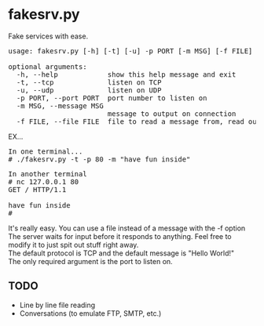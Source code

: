 fakesrv.py
==========
Fake services with ease.

<pre>
usage: fakesrv.py [-h] [-t] [-u] -p PORT [-m MSG] [-f FILE]

optional arguments:
  -h, --help            show this help message and exit
  -t, --tcp             listen on TCP
  -u, --udp             listen on UDP
  -p PORT, --port PORT  port number to listen on
  -m MSG, --message MSG
                        message to output on connection
  -f FILE, --file FILE  file to read a message from, read out on conneciton
</pre>

EX...
<pre>
In one terminal...
# ./fakesrv.py -t -p 80 -m "have fun inside"
</pre>
<pre>
In another terminal
# nc 127.0.0.1 80
GET / HTTP/1.1

have fun inside
#
</pre>

It's really easy. You can use a file instead of a message with the -f option<br>
The server waits for input before it responds to anything. Feel free to modify it to just spit out stuff right away.<br>
The default protocol is TCP and the default message is "Hello World!"<br>
The only required argument is the port to listen on.<br>

TODO
-----
- Line by line file reading
- Conversations (to emulate FTP, SMTP, etc.)
